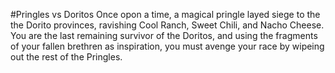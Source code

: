 #Pringles vs Doritos
Once opon a time, a magical pringle layed siege to the the Dorito provinces, ravishing Cool Ranch, Sweet Chili, and Nacho Cheese. You are the last remaining survivor of the Doritos, and using the fragments of your fallen brethren as inspiration, you must avenge your race by wipeing out the rest of the Pringles.
